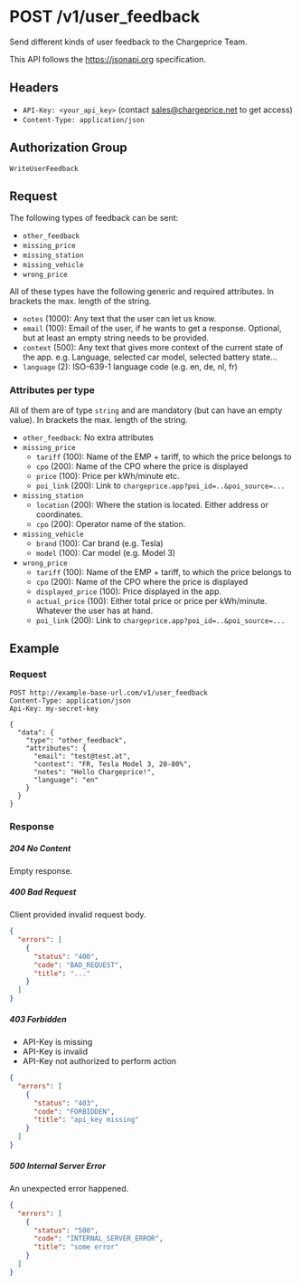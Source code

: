 # POST /v1/user_feedback

Send different kinds of user feedback to the Chargeprice Team.

This API follows the https://jsonapi.org specification.

## Headers

* `API-Key: <your_api_key>` (contact sales@chargeprice.net to get access)
* `Content-Type: application/json`

## Authorization Group

`WriteUserFeedback`

## Request

The following types of feedback can be sent:

* `other_feedback`
* `missing_price`
* `missing_station`
* `missing_vehicle`
* `wrong_price`

All of these types have the following generic and required attributes. In
brackets the max. length of the string.

* `notes` (1000): Any text that the user can let us know.
* `email` (100): Email of the user, if he wants to get a response. Optional, but
  at least an empty string needs to be provided.
* `context` (500): Any text that gives more context of the current state of the
  app. e.g. Language, selected car model, selected battery state...
* `language` (2): ISO-639-1 language code (e.g. en, de, nl, fr)

### Attributes per type

All of them are of type `string` and are mandatory (but can have an empty
value). In brackets the max. length of the string.

* `other_feedback`: No extra attributes
* `missing_price`
  * `tariff` (100): Name of the EMP + tariff, to which the price belongs to
  * `cpo` (200): Name of the CPO where the price is displayed
  * `price` (100): Price per kWh/minute etc.
  * `poi_link` (200): Link to `chargeprice.app?poi_id=..&poi_source=...`
* `missing_station`
  * `location` (200): Where the station is located. Either address or
    coordinates.
  * `cpo` (200): Operator name of the station.
* `missing_vehicle`
  * `brand` (100): Car brand (e.g. Tesla)
  * `model` (100): Car model (e.g. Model 3)
* `wrong_price`
  * `tariff` (100): Name of the EMP + tariff, to which the price belongs to
  * `cpo` (200): Name of the CPO where the price is displayed
  * `displayed_price` (100): Price displayed in the app.
  * `actual_price` (100): Either total price or price per kWh/minute. Whatever
    the user has at hand.
  * `poi_link` (200): Link to `chargeprice.app?poi_id=..&poi_source=...`

## Example

### Request

```http
POST http://example-base-url.com/v1/user_feedback
Content-Type: application/json
Api-Key: my-secret-key

{
  "data": {
    "type": "other_feedback",
    "attributes": {
      "email": "test@test.at",
      "context": "FR, Tesla Model 3, 20-80%",
      "notes": "Hello Chargeprice!",
      "language": "en"
    }
  }
}

```

### Response

##### 204 No Content

Empty response.

##### 400 Bad Request

Client provided invalid request body.

```json
{
  "errors": [
    {
      "status": "400",
      "code": "BAD_REQUEST",
      "title": "..."
    }
  ]
}
```

##### 403 Forbidden

* API-Key is missing
* API-Key is invalid
* API-Key not authorized to perform action

```json
{
  "errors": [
    {
      "status": "403",
      "code": "FORBIDDEN",
      "title": "api_key missing"
    }
  ]
}
```

##### 500 Internal Server Error

An unexpected error happened.

```json
{
  "errors": [
    {
      "status": "500",
      "code": "INTERNAL_SERVER_ERROR",
      "title": "some error"
    }
  ]
}
```